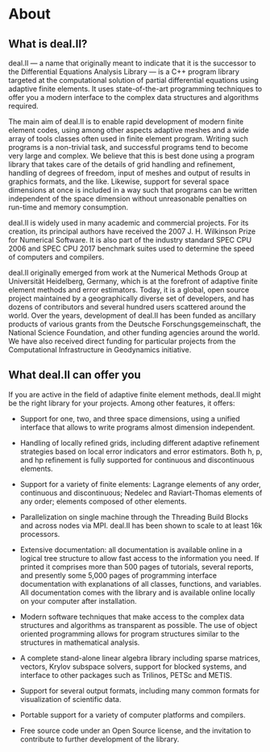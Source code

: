 About
=======

What is deal.II?
----------------

deal.II — a name that originally meant to indicate that it is the successor to the Differential Equations Analysis Library — is a C++ program library targeted at the computational solution of partial differential equations using adaptive finite elements. It uses state-of-the-art programming techniques to offer you a modern interface to the complex data structures and algorithms required.

The main aim of deal.II is to enable rapid development of modern finite element codes, using among other aspects adaptive meshes and a wide array of tools classes often used in finite element program. Writing such programs is a non-trivial task, and successful programs tend to become very large and complex. We believe that this is best done using a program library that takes care of the details of grid handling and refinement, handling of degrees of freedom, input of meshes and output of results in graphics formats, and the like. Likewise, support for several space dimensions at once is included in a way such that programs can be written independent of the space dimension without unreasonable penalties on run-time and memory consumption.

deal.II is widely used in many academic and commercial projects. For its creation, its principal authors have received the 2007 J. H. Wilkinson Prize for Numerical Software. It is also part of the industry standard SPEC CPU 2006 and SPEC CPU 2017 benchmark suites used to determine the speed of computers and compilers.

deal.II originally emerged from work at the Numerical Methods Group at Universität Heidelberg, Germany, which is at the forefront of adaptive finite element methods and error estimators. Today, it is a global, open source project maintained by a geographically diverse set of developers, and has dozens of contributors and several hundred users scattered around the world. Over the years, development of deal.II has been funded as ancillary products of various grants from the Deutsche Forschungsgemeinschaft, the National Science Foundation, and other funding agencies around the world. We have also received direct funding for particular projects from the Computational Infrastructure in Geodynamics initiative.

What deal.II can offer you
--------------------------

If you are active in the field of adaptive finite element methods, deal.II might be the right library for your projects. Among other features, it offers:

- Support for one, two, and three space dimensions, using a unified interface that allows to write programs almost dimension independent.

- Handling of locally refined grids, including different adaptive refinement strategies based on local error indicators and error estimators. Both h, p, and hp refinement is fully supported for continuous and discontinuous elements.

- Support for a variety of finite elements: Lagrange elements of any order, continuous and discontinuous; Nedelec and Raviart-Thomas elements of any order; elements composed of other elements.

- Parallelization on single machine through the Threading Build Blocks and across nodes via MPI. deal.II has been shown to scale to at least 16k processors.

- Extensive documentation: all documentation is available online in a logical tree structure to allow fast access to the information you need. If printed it comprises more than 500 pages of tutorials, several reports, and presently some 5,000 pages of programming interface documentation with explanations of all classes, functions, and variables. All documentation comes with the library and is available online locally on your computer after installation.

- Modern software techniques that make access to the complex data structures and algorithms as transparent as possible. The use of object oriented programming allows for program structures similar to the structures in mathematical analysis.

- A complete stand-alone linear algebra library including sparse matrices, vectors, Krylov subspace solvers, support for blocked systems, and interface to other packages such as Trilinos, PETSc and METIS.

- Support for several output formats, including many common formats for visualization of scientific data.

- Portable support for a variety of computer platforms and compilers.

- Free source code under an Open Source license, and the invitation to contribute to further development of the library.
